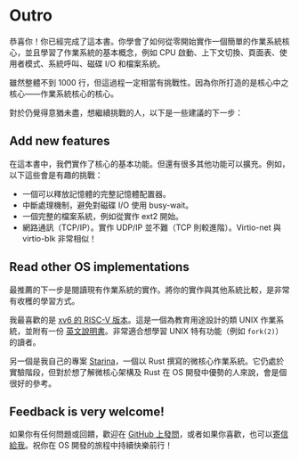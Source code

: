 # Outro

恭喜你！你已經完成了這本書。你學會了如何從零開始實作一個簡單的作業系統核心，並且學習了作業系統的基本概念，例如 CPU 啟動、上下文切換、頁面表、使用者模式、系統呼叫、磁碟 I/O 和檔案系統。

雖然整體不到 1000 行，但這過程一定相當有挑戰性。因為你所打造的是核心中之核心——作業系統核心的核心。

對於仍覺得意猶未盡，想繼續挑戰的人，以下是一些建議的下一步：

## Add new features

在這本書中，我們實作了核心的基本功能。但還有很多其他功能可以擴充。例如，以下這些會是有趣的挑戰：

- 一個可以釋放記憶體的完整記憶體配置器。
- 中斷處理機制，避免對磁碟 I/O 使用 busy-wait。
- 一個完整的檔案系統，例如從實作 ext2 開始。
- 網路通訊（TCP/IP）。實作 UDP/IP 並不難（TCP 則較進階）。Virtio-net 與 virtio-blk 非常相似！

## Read other OS implementations

最推薦的下一步是閱讀現有作業系統的實作。將你的實作與其他系統比較，是非常有收穫的學習方式。

我最喜歡的是 [xv6 的 RISC-V 版本](https://github.com/mit-pdos/xv6-riscv)。這是一個為教育用途設計的類 UNIX 作業系統，並附有一份 [英文說明書](https://pdos.csail.mit.edu/6.828/2022/)。非常適合想學習 UNIX 特有功能（例如 `fork(2)`）的讀者。

另一個是我自己的專案 [Starina](https://starina.dev)，一個以 Rust 撰寫的微核心作業系統。它仍處於實驗階段，但對於想了解微核心架構及 Rust 在 OS 開發中優勢的人來說，會是個很好的參考。

## Feedback is very welcome!

如果你有任何問題或回饋，歡迎在 [GitHub 上發問](https://github.com/nuta/operating-system-in-1000-lines/issues)，或者如果你喜歡，也可以[寄信給我](https://seiya.me)。祝你在 OS 開發的旅程中持續快樂前行！
